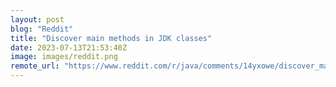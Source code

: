 ```yaml
---
layout: post
blog: "Reddit"
title: "Discover main methods in JDK classes"
date: 2023-07-13T21:53:40Z
image: images/reddit.png
remote_url: "https://www.reddit.com/r/java/comments/14yxowe/discover_main_methods_in_jdk_classes/"
---
```

